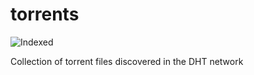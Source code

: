 torrents 
========
![Indexed](https://img.shields.io/badge/indexed-67035-blue)

Collection of torrent files discovered in the DHT network

